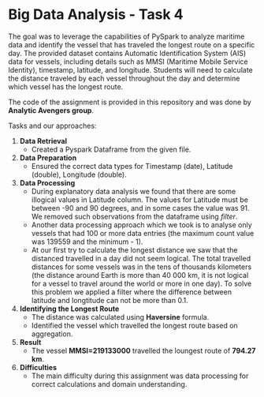 # Big Data Analysis - Task 4 

The goal was to leverage the capabilities of PySpark to analyze maritime data and identify the vessel that has traveled the longest route on a specific day. The provided dataset contains Automatic Identification System (AIS) data for vessels, including details such as MMSI (Maritime Mobile Service Identity), timestamp, latitude, and longitude. Students will need to calculate the distance traveled by each vessel throughout the day and determine which vessel has the longest route.

The code of the assignment is provided in this repository and was done by **Analytic Avengers group**.

Tasks and our approaches:
1. **Data Retrieval**
   - Created a Pyspark Dataframe from the given file.
3. **Data Preparation**
   - Ensured the correct data types for Timestamp (date), Latitude (double), Longitude (double).
5. **Data Processing**
   - During explanatory data analysis we found that there are some illogical values in Latitude column. The values for Latitude must be between -90 and 90 degrees, and in some cases the value was 91. We removed such observations from the dataframe using _filter_.
   - Another data processing approach which we took is to analyse only vessels that had 100 or more data entries (the maximum count value was 139559 and the minimum - 1).
   - At our first try to calculate the longest distance we saw that the distanced travelled in a day did not seem logical. The total travelled distances for some vessels was in the tens of thousands kilometers (the distance around Earth is more than 40 000 km, it is not logical for a vessel to travel around the world or more in one day). To solve this problem we applied a filter where the difference between latitude and longtitude can not be more than 0.1.
7. **Identifying the Longest Route**
   - The distance was calculated using **Haversine** formula.
   - Identified the vessel which travelled the longest route based on aggregation.
8. **Result**
   - The vessel **MMSI=219133000** travelled the loungest route of **794.27 km**. 
10. **Difficulties**
    - The main difficulty during this assignment was data processing for correct calculations and domain understanding.
